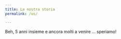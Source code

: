 ```yaml
---
title: La nostra storia
permalink: /us/

---
```


Beh, 5 anni insieme e ancora molti a venire ... speriamo!
